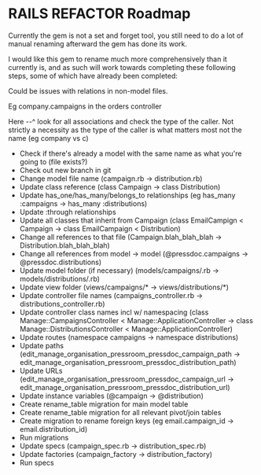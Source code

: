 # RAILS REFACTOR Roadmap

Currently the gem is not a set and forget tool, you still need to do a lot of manual renaming afterward the gem has done its work. 

I would like this gem to rename much more comprehensively than it currently is, and as such will work towards completing these following steps, some of which have already been completed:

Could be issues with relations in non-model files.

Eg company.campaigns in the orders controller

Here --^ look for all associations and check the type of the caller. Not strictly a necessity as the type of the caller is what matters most not the name (eg company vs c)

* Check if there's already a model with the same name as what you're going to (file exists?)
* Check out new branch in git
* Change model file name (campaign.rb -> distribution.rb)
* Update class reference (class Campaign -> class Distribution)
* Update has_one/has_many/belongs_to relationships (eg has_many :campaigns -> has_many :distributions)
* Update :through relationships
* Update all classes that inherit from Campaign (class EmailCampign < Campaign -> class EmailCampaign < Distribution)
* Change all references to that file (Campaign.blah_blah_blah -> Distribution.blah_blah_blah)
* Change all references from model -> model (@pressdoc.campaigns -> @pressdoc.distributions)
* Update model folder (if necessary) (models/campaigns/.rb -> models/distributions/.rb)
* Update view folder (views/campaigns/* -> views/distributions/*)
* Update controller file names (campaigns_controller.rb -> distributions_controller.rb)
* Update controller class names incl w/ namespacing (class Manage::CampaignsController < Manage::ApplicationController -> class Manage::DistributionsController < Manage::ApplicationController)
* Update routes (namespace campaigns -> namespace distributions)
* Update paths (edit_manage_organisation_pressroom_pressdoc_campaign_path -> edit_manage_organisation_pressroom_pressdoc_distribution_path)
* Update URLs (edit_manage_organisation_pressroom_pressdoc_campaign_url -> edit_manage_organisation_pressroom_pressdoc_distribution_url)
* Update instance variables (@campaign -> @distribution)
* Create rename_table migration for main model table
* Create rename_table migration for all relevant pivot/join tables
* Create migration to rename foreign keys (eg email.campaign_id -> email.distribution_id)
* Run migrations
* Update specs (campaign_spec.rb -> distribution_spec.rb)
* Update factories (campaign_factory -> distribution_factory)
* Run specs
